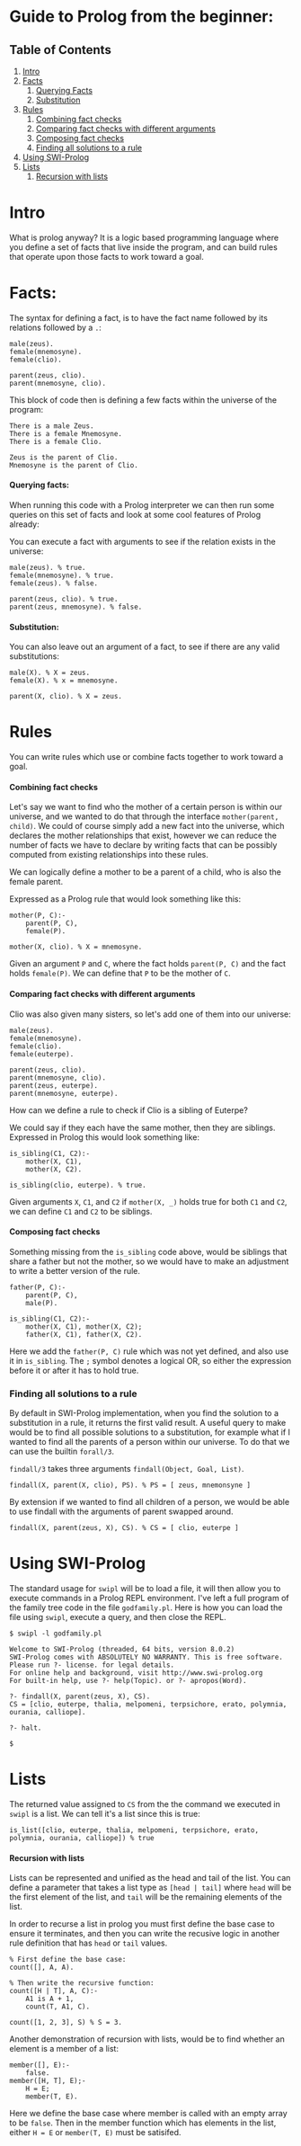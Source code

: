 
Guide to Prolog from the beginner:
======

## Table of Contents
1. [Intro](#intro)
2. [Facts](#facts)
    1. [Querying Facts](#querying-facts)
    2. [Substitution](#substitution)
3. [Rules](#rules)
    1. [Combining fact checks](#combining-fact-checks)
    2. [Comparing fact checks with different arguments](#comparing-fact-checks-with-different-arguments)
    3. [Composing fact checks](#composing-fact-checks)
    4. [Finding all solutions to a rule](#finding-all-solutions-to-a-rule)
4. [Using SWI-Prolog](#using-swi-prolog)
5. [Lists](#lists)
    1. [Recursion with lists](#recursion-with-lists)

Intro
======

What is prolog anyway? It is a logic based programming language where you define a set of facts that live inside the program, and can build rules that operate upon those facts to work toward a goal.

Facts:
======
The syntax for defining a fact, is to have the fact name followed by its relations followed by a `.`:

```
male(zeus).
female(mnemosyne).
female(clio).

parent(zeus, clio).
parent(mnemosyne, clio).
```

This block of code then is defining a few facts within the universe of the program:

```
There is a male Zeus.
There is a female Mnemosyne.
There is a female Clio.

Zeus is the parent of Clio.
Mnemosyne is the parent of Clio.
```

#### Querying facts:
When running this code with a Prolog interpreter we can then run some queries on this set of facts and look at some cool features of Prolog already:

You can execute a fact with arguments to see if the relation exists in the universe:
```
male(zeus). % true.
female(mnemosyne). % true.
female(zeus). % false.

parent(zeus, clio). % true.
parent(zeus, mnemosyne). % false.
```

#### Substitution:
You can also leave out an argument of a fact, to see if there are any valid substitutions:

```
male(X). % X = zeus.
female(X). % x = mnemosyne.

parent(X, clio). % X = zeus.
```

Rules
======
You can write rules which use or combine facts together to work toward a goal.


#### Combining fact checks

Let's say we want to find who the mother of a certain person is within our universe, and we wanted to do that through the interface `mother(parent, child)`. We could of course simply add a new fact into the universe, which declares the mother relationships that exist, however we can reduce the number of facts we have to declare by writing facts that can be possibly computed from existing relationships into these rules.

We can logically define a mother to be a parent of a child, who is also the female parent.

Expressed as a Prolog rule that would look something like this:
```
mother(P, C):-
    parent(P, C),
    female(P).

mother(X, clio). % X = mnemosyne.
```

Given an argument `P` and `C`, where the fact holds `parent(P, C)` and the fact holds `female(P)`. We can define that `P` to be the mother of `C`.


#### Comparing fact checks with different arguments

Clio was also given many sisters, so let's add one of them into our universe:

```
male(zeus).
female(mnemosyne).
female(clio).
female(euterpe).

parent(zeus, clio).
parent(mnemosyne, clio).
parent(zeus, euterpe).
parent(mnemosyne, euterpe).
```

How can we define a rule to check if Clio is a sibling of Euterpe?

We could say if they each have the same mother, then they are siblings. Expressed in Prolog this would look something like:
```
is_sibling(C1, C2):-
    mother(X, C1),
    mother(X, C2).

is_sibling(clio, euterpe). % true.
```
Given arguments `X`, `C1`, and `C2` if `mother(X, _)` holds true for both `C1` and `C2`, we can define `C1` and `C2` to be siblings.

#### Composing fact checks

Something missing from the `is_sibling` code above, would be siblings that share a father but not the mother, so we would have to make an adjustment to write a better version of the rule.

```
father(P, C):-
    parent(P, C),
    male(P).

is_sibling(C1, C2):-
    mother(X, C1), mother(X, C2);
    father(X, C1), father(X, C2).
```

Here we add the `father(P, C)` rule which was not yet defined, and also use it in `is_sibling`. The `;` symbol denotes a logical OR, so either the expression before it or after it has to hold true.

### Finding all solutions to a rule

By default in SWI-Prolog implementation, when you find the solution to a substitution in a rule, it returns the first valid result. A useful query to make would be to find all possible solutions to a substitution, for example what if I wanted to find all the parents of a person within our universe. To do that we can use the builtin `forall/3`.

`findall/3` takes three arguments `findall(Object, Goal, List)`.

```
findall(X, parent(X, clio), PS). % PS = [ zeus, mnemonsyne ]
```

By extension if we wanted to find all children of a person, we would be able to use findall with the arguments of parent swapped around.

```
findall(X, parent(zeus, X), CS). % CS = [ clio, euterpe ]
```

Using SWI-Prolog
======
The standard usage for `swipl` will be to load a file, it will then allow you to execute commands in a Prolog REPL environment. I've left a full program of the family tree code in the file `godfamily.pl`. Here is how you can load the file using `swipl`, execute a query, and then close the REPL.

```
$ swipl -l godfamily.pl

Welcome to SWI-Prolog (threaded, 64 bits, version 8.0.2)
SWI-Prolog comes with ABSOLUTELY NO WARRANTY. This is free software.
Please run ?- license. for legal details.
For online help and background, visit http://www.swi-prolog.org
For built-in help, use ?- help(Topic). or ?- apropos(Word).

?- findall(X, parent(zeus, X), CS).
CS = [clio, euterpe, thalia, melpomeni, terpsichore, erato, polymnia, ourania, calliope].

?- halt.

$
```

Lists
======

The returned value assigned to `CS` from the the command we executed in `swipl` is a list. We can tell it's a list since this is true:

```
is_list([clio, euterpe, thalia, melpomeni, terpsichore, erato, polymnia, ourania, calliope]) % true
```

#### Recursion with lists

Lists can be represented and unified as the head and tail of the list. You can define a parameter that takes a list type as `[head | tail]` where `head` will be the first element of the list, and `tail` will be the remaining elements of the list.

In order to recurse a list in prolog you must first define the base case to ensure it terminates, and then you can write the recusive logic in another rule definition that has `head` or `tail` values.

```
% First define the base case:
count([], A, A).

% Then write the recursive function:
count([H | T], A, C):-
    A1 is A + 1,
    count(T, A1, C).

count([1, 2, 3], S) % S = 3.
```

Another demonstration of recursion with lists, would be to find whether an element is a member of a list:

```
member([], E):-
    false.
member([H, T], E);-
    H = E;
    member(T, E).
```

Here we define the base case where member is called with an empty array to be `false`. Then in the member function which has elements in the list, either `H = E` or `member(T, E)` must be satisifed.
